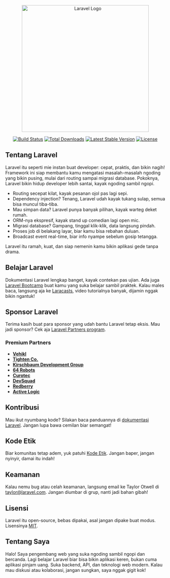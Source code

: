 <p align="center"><a href="https://laravel.com" target="_blank"><img src="https://raw.githubusercontent.com/laravel/art/master/logo-lockup/5%20SVG/2%20CMYK/1%20Full%20Color/laravel-logolockup-cmyk-red.svg" width="400" alt="Laravel Logo"></a></p>

<p align="center">
<a href="https://github.com/laravel/framework/actions"><img src="https://github.com/laravel/framework/workflows/tests/badge.svg" alt="Build Status"></a>
<a href="https://packagist.org/packages/laravel/framework"><img src="https://img.shields.io/packagist/dt/laravel/framework" alt="Total Downloads"></a>
<a href="https://packagist.org/packages/laravel/framework"><img src="https://img.shields.io/packagist/v/laravel/framework" alt="Latest Stable Version"></a>
<a href="https://packagist.org/packages/laravel/framework"><img src="https://img.shields.io/packagist/l/laravel/framework" alt="License"></a>
</p>

## Tentang Laravel

Laravel itu seperti mie instan buat developer: cepat, praktis, dan bikin nagih! Framework ini siap membantu kamu mengatasi masalah-masalah ngoding yang bikin pusing, mulai dari routing sampai migrasi database. Pokoknya, Laravel bikin hidup developer lebih santai, kayak ngoding sambil ngopi.

- Routing secepat kilat, kayak pesanan ojol pas lagi sepi.
- Dependency injection? Tenang, Laravel udah kayak tukang sulap, semua bisa muncul tiba-tiba.
- Mau simpan data? Laravel punya banyak pilihan, kayak warteg deket rumah.
- ORM-nya ekspresif, kayak stand up comedian lagi open mic.
- Migrasi database? Gampang, tinggal klik-klik, data langsung pindah.
- Proses job di belakang layar, biar kamu bisa rebahan duluan.
- Broadcast event real-time, biar info nyampe sebelum gosip tetangga.

Laravel itu ramah, kuat, dan siap nemenin kamu bikin aplikasi gede tanpa drama.

## Belajar Laravel

Dokumentasi Laravel lengkap banget, kayak contekan pas ujian. Ada juga [Laravel Bootcamp](https://bootcamp.laravel.com) buat kamu yang suka belajar sambil praktek. Kalau males baca, langsung aja ke [Laracasts](https://laracasts.com), video tutorialnya banyak, dijamin nggak bikin ngantuk!

## Sponsor Laravel

Terima kasih buat para sponsor yang udah bantu Laravel tetap eksis. Mau jadi sponsor? Cek aja [Laravel Partners program](https://partners.laravel.com).

### Premium Partners

- **[Vehikl](https://vehikl.com)**
- **[Tighten Co.](https://tighten.co)**
- **[Kirschbaum Development Group](https://kirschbaumdevelopment.com)**
- **[64 Robots](https://64robots.com)**
- **[Curotec](https://www.curotec.com/services/technologies/laravel)**
- **[DevSquad](https://devsquad.com/hire-laravel-developers)**
- **[Redberry](https://redberry.international/laravel-development)**
- **[Active Logic](https://activelogic.com)**

## Kontribusi

Mau ikut nyumbang kode? Silakan baca panduannya di [dokumentasi Laravel](https://laravel.com/docs/contributions). Jangan lupa bawa cemilan biar semangat!

## Kode Etik

Biar komunitas tetap adem, yuk patuhi [Kode Etik](https://laravel.com/docs/contributions#code-of-conduct). Jangan baper, jangan nyinyir, damai itu indah!

## Keamanan

Kalau nemu bug atau celah keamanan, langsung email ke Taylor Otwell di [taylor@laravel.com](mailto:taylor@laravel.com). Jangan diumbar di grup, nanti jadi bahan gibah!

## Lisensi

Laravel itu open-source, bebas dipakai, asal jangan dipake buat modus. Lisensinya [MIT](https://opensource.org/licenses/MIT).

## Tentang Saya

Halo! Saya pengembang web yang suka ngoding sambil ngopi dan bercanda. Lagi belajar Laravel biar bisa bikin aplikasi keren, bukan cuma aplikasi pinjam uang. Suka backend, API, dan teknologi web modern. Kalau mau diskusi atau kolaborasi, jangan sungkan, saya nggak gigit kok!
